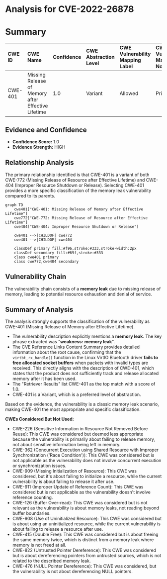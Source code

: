 # Analysis for CVE-2022-26878

# Summary

| CWE ID  | CWE Name                                            | Confidence | CWE Abstraction Level | CWE Vulnerability Mapping Label | CWE-Vulnerability Mapping Notes |
| :-------- | :-------------------------------------------------- | :--------- | :---------------------- | :------------------------------ | :------------------------------ |
| CWE-401 | Missing Release of Memory after Effective Lifetime | 1.0        | Variant                 | Allowed                       | Primary CWE                   |

## Evidence and Confidence

*   **Confidence Score:** 1.0
*   **Evidence Strength:** HIGH

## Relationship Analysis

The primary relationship identified is that CWE-401 is a variant of both CWE-772 (Missing Release of Resource after Effective Lifetime) and CWE-404 (Improper Resource Shutdown or Release). Selecting CWE-401 provides a more specific classification of the memory leak vulnerability compared to its parents.

```mermaid
graph TD
    cwe401["CWE-401: Missing Release of Memory after Effective Lifetime"]
    cwe772["CWE-772: Missing Release of Resource after Effective Lifetime"]
    cwe404["CWE-404: Improper Resource Shutdown or Release"]
    
    cwe401 -->|CHILDOF| cwe772
    cwe401 -->|CHILDOF| cwe404
    
    classDef primary fill:#f96,stroke:#333,stroke-width:2px
    classDef secondary fill:#69f,stroke:#333
    class cwe401 primary
    class cwe772,cwe404 secondary
```

## Vulnerability Chain

The vulnerability chain consists of a **memory leak** due to missing release of memory, leading to potential resource exhaustion and denial of service.

## Summary of Analysis

The analysis strongly supports the classification of the vulnerability as CWE-401 (Missing Release of Memory after Effective Lifetime).

*   The vulnerability description explicitly mentions a **memory leak**. The key phrase extracted was "**weakness:** **memory leak**".
*   The CVE Reference Links Content Summary provides detailed information about the root cause, confirming that the `virtbt_rx_handle()` function in the Linux VirtIO Bluetooth driver **fails to free allocated socket buffers** when packets with invalid types are received. This directly aligns with the description of CWE-401, which states that the product does not sufficiently track and release allocated memory after it has been used.
*   The "Retriever Results" list CWE-401 as the top match with a score of 1.0.
*   CWE-401 is a Variant, which is a preferred level of abstraction.

Based on the evidence, the vulnerability is a classic memory leak scenario, making CWE-401 the most appropriate and specific classification.

**CWEs Considered But Not Used:**

*   CWE-226 (Sensitive Information in Resource Not Removed Before Reuse): This CWE was considered but deemed less appropriate because the vulnerability is primarily about failing to release memory, not about sensitive information being left in memory.
*   CWE-362 (Concurrent Execution using Shared Resource with Improper Synchronization ('Race Condition')): This CWE was considered but is not applicable as the vulnerability does not involve concurrent execution or synchronization issues.
*   CWE-909 (Missing Initialization of Resource): This CWE was considered, but it's about failing to initialize a resource, while the current vulnerability is about failing to release it after use.
*   CWE-911 (Improper Update of Reference Count): This CWE was considered but is not applicable as the vulnerability doesn't involve reference counting.
*   CWE-126 (Buffer Over-read): This CWE was considered but is not relevant as the vulnerability is about memory leaks, not reading beyond buffer boundaries.
*   CWE-908 (Use of Uninitialized Resource): This CWE was considered but is about using an uninitialized resource, while the current vulnerability is about failing to release a resource after use.
*   CWE-415 (Double Free): This CWE was considered but is about freeing the same memory twice, which is distinct from a memory leak where memory is not freed at all.
*   CWE-822 (Untrusted Pointer Dereference): This CWE was considered but is about dereferencing pointers from untrusted sources, which is not related to the described memory leak.
*   CWE-476 (NULL Pointer Dereference): This CWE was considered, but the vulnerability is not about dereferencing NULL pointers.
